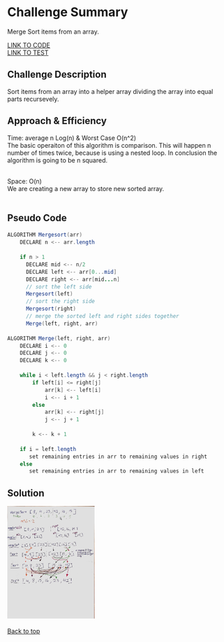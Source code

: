 # Challenge Summary
Merge Sort items from an array. 

[LINK TO CODE](https://github.com/daesy13/data-structures-and-algorithms/blob/master/code401challenges/src/main/java/code401challenges/mergeSort/mergeSort.java)</br>
[LINK TO TEST](https://github.com/daesy13/data-structures-and-algorithms/blob/master/code401challenges/src/test/java/code401challenges/mergeSortTest/mergeSortTest.java)</br>

## Challenge Description
Sort items from an array into a helper array dividing the array into equal parts recursevely.</br>

## Approach & Efficiency
Time: average n Log(n) & Worst Case O(n^2)</br>
The basic operaiton of this algorithm is comparison. This will happen n number of times twice, because is using a nested loop. In conclusion the algorithm is going to be n squared.</br></br>

Space: O(n)</br>
We are creating a new array to store new sorted array.</br></br>

## Pseudo Code
```java
ALGORITHM Mergesort(arr)
    DECLARE n <-- arr.length
           
    if n > 1
      DECLARE mid <-- n/2
      DECLARE left <-- arr[0...mid]
      DECLARE right <-- arr[mid...n]
      // sort the left side
      Mergesort(left)
      // sort the right side
      Mergesort(right)
      // merge the sorted left and right sides together
      Merge(left, right, arr)

ALGORITHM Merge(left, right, arr)
    DECLARE i <-- 0
    DECLARE j <-- 0
    DECLARE k <-- 0

    while i < left.length && j < right.length
        if left[i] <= right[j]
            arr[k] <-- left[i]
            i <-- i + 1
        else
            arr[k] <-- right[j]
            j <-- j + 1
            
        k <-- k + 1

    if i = left.length
       set remaining entries in arr to remaining values in right
    else
       set remaining entries in arr to remaining values in left
```  

## Solution
<img src="../../../../assets/mergeSort.jpg" alt="drawing" width="200"/>
<!-- ![sort](../../../../assets/mergeSort.jpg) -->
</br></br><a href="#top">Back to top</a>
